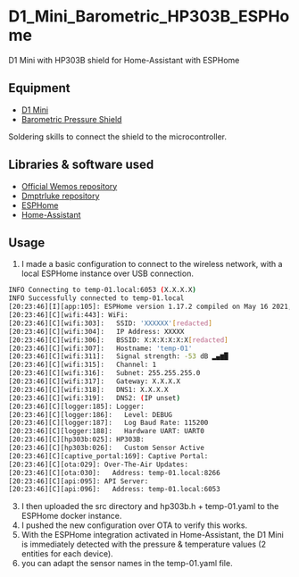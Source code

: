 # D1_Mini_Barometric_HP303B_ESPHome
D1 Mini with HP303B shield for Home-Assistant with ESPHome

## Equipment
* [D1 Mini](https://www.wemos.cc/en/latest/d1/d1_mini.html)
* [Barometric Pressure Shield](https://www.wemos.cc/en/latest/d1_mini_shield/barometric_pressure.html)

Soldering skills to connect the shield to the microcontroller.

## Libraries & software used
* [Official Wemos repository](https://github.com/wemos/LOLIN_HP303B_Library)
* [Dmptrluke repository](https://github.com/dmptrluke/esphome_hp303b)
* [ESPHome](https://esphome.io)
* [Home-Assistant](https://www.home-assistant.io)


## Usage
1. I made a basic configuration to connect to the wireless network, with a local ESPHome instance over USB connection.
```bash
INFO Connecting to temp-01.local:6053 (X.X.X.X)
INFO Successfully connected to temp-01.local
[20:23:46][I][app:105]: ESPHome version 1.17.2 compiled on May 16 2021, 20:23:12
[20:23:46][C][wifi:443]: WiFi:
[20:23:46][C][wifi:303]:   SSID: 'XXXXXX'[redacted]
[20:23:46][C][wifi:304]:   IP Address: XXXXX
[20:23:46][C][wifi:306]:   BSSID: X:X:X:X:X:X[redacted]
[20:23:46][C][wifi:307]:   Hostname: 'temp-01'
[20:23:46][C][wifi:311]:   Signal strength: -53 dB ▂▄▆█
[20:23:46][C][wifi:315]:   Channel: 1
[20:23:46][C][wifi:316]:   Subnet: 255.255.255.0
[20:23:46][C][wifi:317]:   Gateway: X.X.X.X
[20:23:46][C][wifi:318]:   DNS1: X.X.X.X
[20:23:46][C][wifi:319]:   DNS2: (IP unset)
[20:23:46][C][logger:185]: Logger:
[20:23:46][C][logger:186]:   Level: DEBUG
[20:23:46][C][logger:187]:   Log Baud Rate: 115200
[20:23:46][C][logger:188]:   Hardware UART: UART0
[20:23:46][C][hp303b:025]: HP303B:
[20:23:46][C][hp303b:026]:   Custom Sensor Active
[20:23:46][C][captive_portal:169]: Captive Portal:
[20:23:46][C][ota:029]: Over-The-Air Updates:
[20:23:46][C][ota:030]:   Address: temp-01.local:8266
[20:23:46][C][api:095]: API Server:
[20:23:46][C][api:096]:   Address: temp-01.local:6053
```
3. I then uploaded the src directory and hp303b.h + temp-01.yaml to the ESPHome docker instance.
4. I pushed the new configuration over OTA to verify this works.
5. With the ESPHome integration activated in Home-Assistant, the D1 Mini is immediately detected with the pressure & temperature values (2 entities for each device).
6. you can adapt the sensor names in the temp-01.yaml file.


